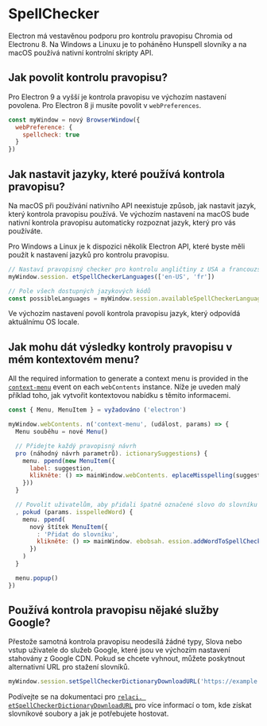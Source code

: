 # SpellChecker

Electron má vestavěnou podporu pro kontrolu pravopisu Chromia od Electronu 8.  Na Windows a Linuxu je to poháněno Hunspell slovníky a na macOS používá nativní kontrolní skripty API.

## Jak povolit kontrolu pravopisu?

Pro Electron 9 a vyšší je kontrola pravopisu ve výchozím nastavení povolena.  Pro Electron 8 ji musíte povolit v `webPreferences`.

```js
const myWindow = nový BrowserWindow({
  webPreference: {
    spellcheck: true
  }
})
```

## Jak nastavit jazyky, které používá kontrola pravopisu?

Na macOS při používání nativního API neexistuje způsob, jak nastavit jazyk, který kontrola pravopisu používá. Ve výchozím nastavení na macOS bude nativní kontrola pravopisu automaticky rozpoznat jazyk, který pro vás používáte.

Pro Windows a Linux je k dispozici několik Electron API, které byste měli použít k nastavení jazyků pro kontrolu pravopisu.

```js
// Nastaví pravopisný checker pro kontrolu angličtiny z USA a francouzštiny
myWindow.session. etSpellCheckerLanguages(['en-US', 'fr'])

// Pole všech dostupných jazykových kódů
const possibleLanguages = myWindow.session.availableSpellCheckerLanguages
```

Ve výchozím nastavení povolí kontrola pravopisu jazyk, který odpovídá aktuálnímu OS locale.

## Jak mohu dát výsledky kontroly pravopisu v mém kontextovém menu?

All the required information to generate a context menu is provided in the [`context-menu`](../api/web-contents.md#event-context-menu) event on each `webContents` instance.  Níže je uveden malý příklad toho, jak vytvořit kontextovou nabídku s těmito informacemi.

```js
const { Menu, MenuItem } = vyžadováno ('electron')

myWindow.webContents. n('context-menu', (událost, params) => {
  Menu souběhu = nové Menu()

  // Přidejte každý pravopisný návrh
  pro (náhodný návrh parametrů). ictionarySuggestions) {
    menu. ppend(new MenuItem({
      label: suggestion,
      klikněte: () => mainWindow.webContents. eplaceMisspelling(suggestion)
    }))
  }

  // Povolit uživatelům, aby přidali špatně označené slovo do slovníku
  , pokud (params. isspelledWord) {
    menu. ppend(
      nový štítek MenuItem({
        : 'Přidat do slovníku',
        klikněte: () => mainWindow. ebobsah. ession.addWordToSpellCheckerDictionary(params.misspelledWord)
      })
    )
  }

  menu.popup()
})
```

## Používá kontrola pravopisu nějaké služby Google?

Přestože samotná kontrola pravopisu neodesílá žádné typy, Slova nebo vstup uživatele do služeb Google, které jsou ve výchozím nastavení stahovány z Google CDN.  Pokud se chcete vyhnout, můžete poskytnout alternativní URL pro stažení slovníků.

```js
myWindow.session.setSpellCheckerDictionaryDownloadURL('https://example.com/dictionaries/')
```

Podívejte se na dokumentaci pro [`relaci. etSpellCheckerDictionaryDownloadURL`](https://www.electronjs.org/docs/api/session#sessetspellcheckerdictionarydownloadurlurl) pro více informací o tom, kde získat slovníkové soubory a jak je potřebujete hostovat.
